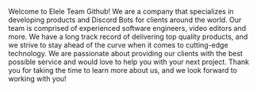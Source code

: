 Welcome to Elele Team Github! We are a company that specializes in developing products and Discord Bots for clients around the world. Our team is comprised of experienced software engineers, video editors and more. We have a long track record of delivering top quality products, and we strive to stay ahead of the curve when it comes to cutting-edge technology. We are passionate about providing our clients with the best possible service and would love to help you with your next project. Thank you for taking the time to learn more about us, and we look forward to working with you!

